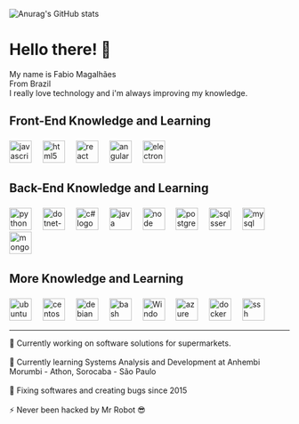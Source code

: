 ![Anurag's GitHub stats](https://github-readme-stats.vercel.app/api?username=fabiomagajr&theme=tokyonight&show_icons=true)

<h1> Hello there! 👋</h1>
<p>My name is Fabio Magalhães<br>From Brazil <br>I really love technology and i'm always improving my knowledge.</p>

###
<!--
**fabiomagajr/fabiomagajr** is a ✨ _special_ ✨ repository because its `README.md` (this file) appears on your GitHub profile.
-->


<h2 align="left">Front-End Knowledge and Learning </h2>

###

<div align="left">
  <img src="https://cdn.jsdelivr.net/gh/devicons/devicon/icons/javascript/javascript-original.svg" height="40" alt="javascript logo"  title="Javascript"/>
  <img width="12" />  
  <img src="https://cdn.jsdelivr.net/gh/devicons/devicon/icons/html5/html5-original.svg" height="40" alt="html5 logo"  title="HTML5"/>
  <img width="12" />
  <img src="https://cdn.jsdelivr.net/gh/devicons/devicon/icons/react/react-original.svg" height="40" alt="react logo"  title="React / React Native"/>
  <img width="12" />
  <img src="https://cdn.jsdelivr.net/gh/devicons/devicon/icons/angular/angular-original.svg" height="40" alt="angular logo"  title="Angular"/>
  <img width="12" />  
  <img src="https://cdn.jsdelivr.net/gh/devicons/devicon/icons/electron/electron-original.svg" height="40" alt="electron logo"  title="Electron"/>
  <img width="12" />
</div>
<h2 align="left">Back-End Knowledge and Learning </h2>

###

<div align="left">
  <img src="https://cdn.jsdelivr.net/gh/devicons/devicon/icons/python/python-original.svg" height="40" alt="python"  title="Python"/>
  <img width="12" />
  <img src="https://cdn.jsdelivr.net/gh/devicons/devicon/icons/dotnetcore/dotnetcore-original.svg" height="40" alt="dotnet-core logo"  title=".NET Core"/>
  <img width="12" />
  <img src="https://cdn.jsdelivr.net/gh/devicons/devicon/icons/csharp/csharp-original.svg" height="40" alt="c# logo"  title="Csharp"/>
  <img width="12" />
  <img src="https://cdn.jsdelivr.net/gh/devicons/devicon/icons/java/java-original.svg" height="40" alt="java logo"  title="Java"/>
  <img width="12" />
  <img src="https://cdn.jsdelivr.net/gh/devicons/devicon/icons/nodejs/nodejs-original-wordmark.svg" height="40" alt="node logo"  title="Node"/>
  <img width="12" />
  <img src="https://cdn.jsdelivr.net/gh/devicons/devicon/icons/postgresql/postgresql-original.svg" height="40" alt="postgresql logo"  title="PostgreSQL"/>
  <img width="12" />
  <img src="https://cdn.jsdelivr.net/gh/devicons/devicon/icons/microsoftsqlserver/microsoftsqlserver-original.svg" height="40" alt="sqlsserver logo"  title="SQL Server"/>
  <img width="12" />  
  <img src="https://cdn.jsdelivr.net/gh/devicons/devicon/icons/mysql/mysql-original.svg" height="40" alt="mysql logo"  title="MySql"/>
  <img width="12" />
  <img src="https://cdn.jsdelivr.net/gh/devicons/devicon/icons/mongodb/mongodb-original.svg" height="40" alt="mongodb logo"  title="Mongo DB"/>
  <img width="12" />
</div>

###

<h2 align="left">More Knowledge and Learning </h2>

###

<div align="left">
  <img src="https://cdn.jsdelivr.net/gh/devicons/devicon/icons/ubuntu/ubuntu-original.svg" height="40" alt="ubuntu"  title="Ubuntu / Ubuntu Server"/>
  <img width="12" />
  <img src="https://cdn.jsdelivr.net/gh/devicons/devicon/icons/centos/centos-original.svg" height="40" alt="centos"  title="CentOS"/>
  <img width="12" />
  <img src="https://cdn.jsdelivr.net/gh/devicons/devicon/icons/debian/debian-original.svg" height="40" alt="debian"  title="Debian"/>
  <img width="12" />
  <img src="https://cdn.jsdelivr.net/gh/devicons/devicon/icons/bash/bash-original.svg" height="40" alt="bash"  title="Bash Script"/>
  <img width="12" />
  <img src="https://cdn.jsdelivr.net/gh/devicons/devicon/icons/windows11/windows11-original.svg" height="40" alt="Windows Server"  title="Windows Server"/>
  <img width="12" />
  <img src="https://cdn.jsdelivr.net/gh/devicons/devicon/icons/azure/azure-original.svg" height="40" alt="azure"  title="Azure"/>
  <img width="12" />
  <img src="https://cdn.jsdelivr.net/gh/devicons/devicon/icons/docker/docker-original.svg" height="40" alt="docker"  title="Docker"/>
  <img width="12" />
  <img src="https://cdn.jsdelivr.net/gh/devicons/devicon/icons/ssh/ssh-original-wordmark.svg" height="40" alt="ssh"  title="SSH"/>
  <img width="12" />
  
    
</div>

<hr>


🔭 Currently working on software solutions for supermarkets.<br><br>
🌱 Currently learning Systems Analysis and Development at Anhembi Morumbi - Athon, Sorocaba - São Paulo<br><br>
🚀 Fixing softwares and creating bugs since 2015<br><br>
⚡ Never been hacked by Mr Robot 😎



